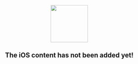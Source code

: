 <center>
  <img src="/assets/images/lost.svg" alt="" width="120">
  <h2>The iOS content has not been added yet!</h2>
</center>
